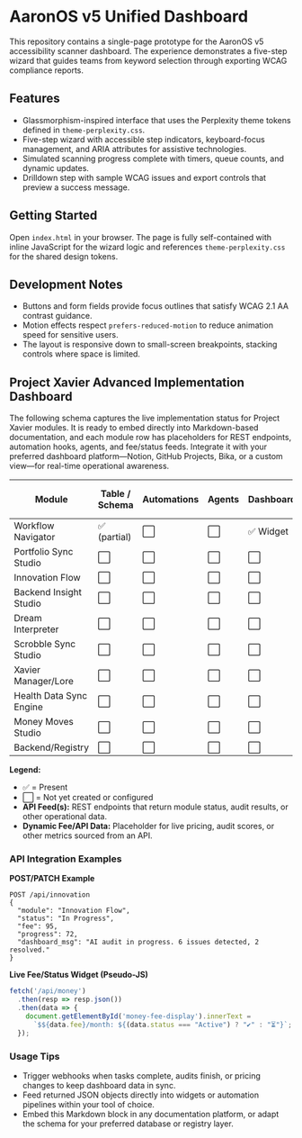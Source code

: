 # AaronOS v5 Unified Dashboard

This repository contains a single-page prototype for the AaronOS v5 accessibility scanner dashboard. The experience demonstrates a five-step wizard that guides teams from keyword selection through exporting WCAG compliance reports.

## Features

- Glassmorphism-inspired interface that uses the Perplexity theme tokens defined in `theme-perplexity.css`.
- Five-step wizard with accessible step indicators, keyboard-focus management, and ARIA attributes for assistive technologies.
- Simulated scanning progress complete with timers, queue counts, and dynamic updates.
- Drilldown step with sample WCAG issues and export controls that preview a success message.

## Getting Started

Open `index.html` in your browser. The page is fully self-contained with inline JavaScript for the wizard logic and references `theme-perplexity.css` for the shared design tokens.

## Development Notes

- Buttons and form fields provide focus outlines that satisfy WCAG 2.1 AA contrast guidance.
- Motion effects respect `prefers-reduced-motion` to reduce animation speed for sensitive users.
- The layout is responsive down to small-screen breakpoints, stacking controls where space is limited.

## Project Xavier Advanced Implementation Dashboard

The following schema captures the live implementation status for Project Xavier modules. It is ready to embed directly into
Markdown-based documentation, and each module row has placeholders for REST endpoints, automation hooks, agents, and
fee/status feeds. Integrate it with your preferred dashboard platform—Notion, GitHub Projects, Bika, or a custom view—for
real-time operational awareness.

| Module                  | Table / Schema | Automations | Agents | Dashboard/Views | API Feed(s)        | Status      | Dynamic Fee/API Data |
|-------------------------|----------------|-------------|--------|-----------------|--------------------|-------------|----------------------|
| Workflow Navigator      | ✅ (partial)    | ⬜           | ⬜      | ✅ Widget       | `/api/workflow`    | In Progress | $150/month           |
| Portfolio Sync Studio   | ⬜              | ⬜           | ⬜      | ⬜               | `/api/portfolio`   | Pending     | Pending              |
| Innovation Flow         | ⬜              | ⬜           | ⬜      | ⬜               | `/api/innovation`  | Pending     | Pending              |
| Backend Insight Studio  | ⬜              | ⬜           | ⬜      | ⬜               | `/api/insight`     | Pending     | Pending              |
| Dream Interpreter       | ⬜              | ⬜           | ⬜      | ⬜               | `/api/dreams`      | Pending     | Pending              |
| Scrobble Sync Studio    | ⬜              | ⬜           | ⬜      | ⬜               | `/api/scrobble`    | Pending     | Pending              |
| Xavier Manager/Lore     | ⬜              | ⬜           | ⬜      | ⬜               | `/api/lore`        | Pending     | Pending              |
| Health Data Sync Engine | ⬜              | ⬜           | ⬜      | ⬜               | `/api/health`      | Pending     | Pending              |
| Money Moves Studio      | ⬜              | ⬜           | ⬜      | ⬜               | `/api/money`       | Pending     | Pending              |
| Backend/Registry        | ⬜              | ⬜           | ⬜      | ⬜               | `/api/admin`       | Pending     | Pending              |

**Legend:**

- ✅ = Present
- ⬜ = Not yet created or configured
- **API Feed(s):** REST endpoints that return module status, audit results, or other operational data.
- **Dynamic Fee/API Data:** Placeholder for live pricing, audit scores, or other metrics sourced from an API.

### API Integration Examples

**POST/PATCH Example**

```http
POST /api/innovation
{
  "module": "Innovation Flow",
  "status": "In Progress",
  "fee": 95,
  "progress": 72,
  "dashboard_msg": "AI audit in progress. 6 issues detected, 2 resolved."
}
```

**Live Fee/Status Widget (Pseudo-JS)**

```js
fetch('/api/money')
  .then(resp => resp.json())
  .then(data => {
    document.getElementById('money-fee-display').innerText =
      `$${data.fee}/month: ${(data.status === "Active") ? "✔️" : "⏳"}`;
  });
```

### Usage Tips

- Trigger webhooks when tasks complete, audits finish, or pricing changes to keep dashboard data in sync.
- Feed returned JSON objects directly into widgets or automation pipelines within your tool of choice.
- Embed this Markdown block in any documentation platform, or adapt the schema for your preferred database or registry layer.
